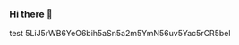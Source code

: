 ### Hi there 👋

test
5LiJ5rWB6YeO6bih5aSn5a2m5YmN56uv5Yac5rCR5bel

<!--
**LeoLun/Leolun** is a ✨ _special_ ✨ repository because its `README.md` (this file) appears on your GitHub profile.

Here are some ideas to get you started:

- 🔭 I’m currently working on ...
- 🌱 I’m currently learning ...
- 👯 I’m looking to collaborate on ...
- 🤔 I’m looking for help with ...
- 💬 Ask me about ...
- 📫 How to reach me: ...
- 😄 Pronouns: ...
- ⚡ Fun fact: ...
-->
